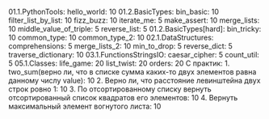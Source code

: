 01.1.PythonTools:
	hello_world: 10
01.2.BasicTypes:
	bin_basic: 10
	filter_list_by_list: 10
	fizz_buzz: 10
	iterate_me: 5
	make_assert: 10
	merge_lists: 10
	middle_value_of_triple: 5
	reverse_list: 5
01.2.BasicTypes[hard]:
	bin_tricky: 10
	common_type: 10
	common_type_2: 10
02.1.DataStructures:
	comprehensions: 5
	merge_lists_2: 10
	min_to_drop: 5
	reverse_dict: 5
	traverse_dictionary: 10
03.1.FunctionsStringsIO:
	caesar_cipher: 5
	count_util: 5
05.1.Classes:
	life_game: 20
	list_twist: 20
	orders: 20
С практик:
	1. two_sum(верно ли, что в списке сумма каких-то двух элементов равна данному числу value): 10
	2. Верно ли, что расстояние левинштейна двух строк ровно 1: 10
	3. По отсортированному списку вернуть отсортированный список квадратов его элементов: 10
	4. Вернуть максимальный элемент вогнутого листа: 10
